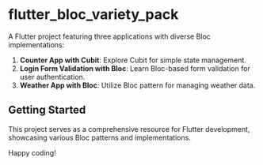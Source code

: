 # flutter_bloc_variety_pack

A Flutter project featuring three applications with diverse Bloc implementations:

1. **Counter App with Cubit**: Explore Cubit for simple state management.
2. **Login Form Validation with Bloc**: Learn Bloc-based form validation for user authentication.
3. **Weather App with Bloc**: Utilize Bloc pattern for managing weather data.

## Getting Started

This project serves as a comprehensive resource for Flutter development, showcasing various Bloc patterns and implementations.



Happy coding!
